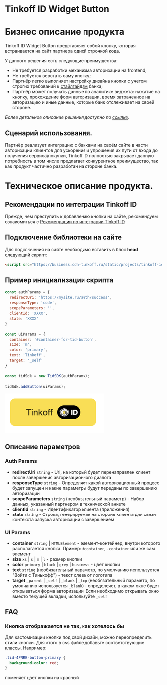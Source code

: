
# Tinkoff ID Widget Button

# Бизнес описание продукта

Tinkoff ID Widget Button представляет собой кнопку, которая встраивается на сайт партнера одной строчкой кода.

У данного решения есть следующие преимущества:

- Не требуется разработки механизма авторизации на frontend;
- Не требуется верстать саму кнопку;
- Партнёр легко выполняет настройку дизайна кнопки с учетом строгих требований к [стайлгайдам](https://acdn.tinkoff.ru/static/documents/tinkoff-id-button-placement-guidelines.pdf) банка;
- Партнёр может получать данные по аналитике виджета: нажатие на кнопку, прохождение форм авторизации, время затраченное на авторизацию и иные данные, которые банк отслеживает на своей стороне.

*Более детальное описание решения доступно по [ссылке](https://www.tinkoff.ru/corporate/business-solutions/open-api/tinkoff-id/integration/instruction/).*

## Сценарий использования.
Партнёр реализует интеграцию с банками на своём сайте в части авторизации клиентов для ускорения и упрощения их пути от входа до получения сервиса\покупки, Tinkoff ID полностью закрывает данную потребность в том числе предлагает конкурентное преимущество, так как продукт частично разработан на стороне банка.

# Техническое описание продукта.

## Рекомендации по интеграции Tinkoff ID
Прежде, чем преступить к добавлению кнопки на сайте, рекомендуем ознакомиться с [Рекомендации по интеграции Tinkoff ID](https://www.tinkoff.ru/corporate/business-solutions/open-api/tinkoff-id/integration/instruction/)

## Подключение библиотеки на сайте
Для подключения на сайте необходимо вставить в блок **head** следующий скрипт:
```html
<script src="https://business.cdn-tinkoff.ru/static/projects/tinkoff-id/widget.js"></script>
```

## Пример инициализации скрипта
```javascript
const authParams = {
  redirectUri: 'https://mysite.ru/auth/success',
  responseType: 'code',
  scopeParameters: '',
  clientId: 'XXXX',
  state: 'XXXX'
}

const uiParams = {
  container: '#container-for-tid-button',
  size: 'm',
  color: 'primary',
  text: 'Tinkoff',
  target: '_self'
}

const tidSdk = new TidSDK(authParams);

tidSdk.addButton(uiParams);
```

![Результат](./img/tinkoff_id_button.png)


## Описание параметров
### Auth Params
  - **redirectUri** `string` - Uri, на который будет перенаправлен клиент после завершения авторизационного диалога
  - **responseType** `string` - Определяет какой авторизационный процесс будет запущен и какие параметры будут переданы по завершению авторизации
  - **scopeParameters** `string` (необязательный параметр) - Набор данных, указанный партнером в технической анкете
  - **clientId** `string` - Идентификатор клиента (приложения)
  - **state** `string` - Строка, генерируемая на стороне клиента для связи контекста запуска авторизации с завершением

### UI Params
  - **container** `string` | `HTMLElement` - элемент-контейнер, внутри которого располагается кнопка. Пример: `#container`, `.container` или же сам элемент
  - **size** `xs` | `s` | `m` | `l` - размер кнопки
  - **color** `primary` | `black` | `grey` | `business` - цвет кнопки
  - **text** `string` (необязательный параметр, по умолчанию используется "Войти с Тинькофф") - текст слева от логотипа
  - **target** `_parent` | `_self` | `_blank` | `_top` (необязательный параметр, по умолчанию используется `_blank`) - определеяет, в каком окне будет открываться форма авторизации. Если необходимо открывать окно вместо текущей вкладки, используйте `_self`

## FAQ
### Кнопка отображается не так, как хотелось бы
Для кастомизации кнопки под свой дизайн, можно переопределить стили кнопки. Для этого в css файле добавьте соответствующие классы.
Например:
```css
.tid-4PNRE-button-primary {
  background-color: red;
}
```
поменяет цвет кнопки на красный